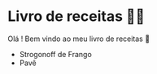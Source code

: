 # Livro de receitas :man_cook:

Olá ! Bem vindo ao meu livro de receitas :wave:

- Strogonoff de Frango
- Pavê
